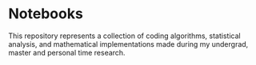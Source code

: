 # Notebooks
This repository represents a collection of coding algorithms, statistical analysis, and mathematical implementations made during my undergrad, master and personal time research.
